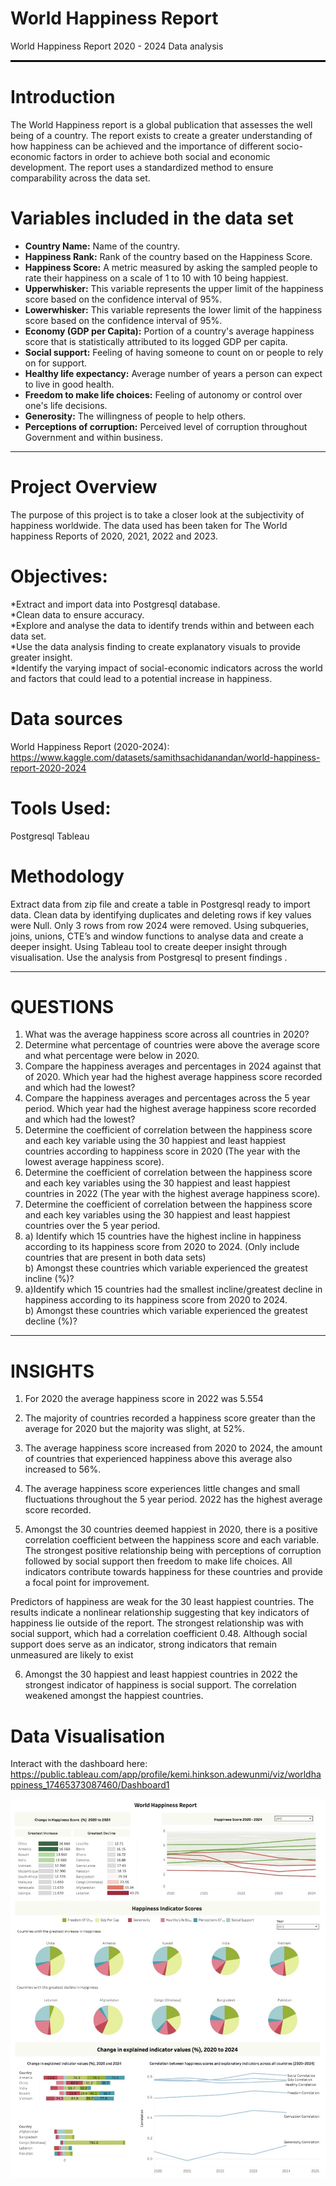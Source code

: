 # World Happiness Report
World Happiness Report 2020 - 2024 Data analysis

<hr style="border: 1px solid black;">

# **Introduction**

The World Happiness report is a global publication that assesses the well being of a country. The report exists to create a greater understanding of how happiness can be achieved and the importance of different socio-economic factors in order to achieve both social and economic development. The report uses a standardized method to ensure comparability across the data set.

# **Variables included in the data set**  
* **Country Name:** Name of the country.  
* **Happiness Rank:** Rank of the country based on the Happiness Score.  
* **Happiness Score:** A metric measured by asking the sampled people to rate their happiness on a scale of 1 to 10 with 10 being happiest.  
* **Upperwhisker:** This variable represents the upper limit of the happiness score based on the confidence interval of 95%.  
* **Lowerwhisker:** This variable represents the lower limit of the happiness score based on the confidence interval of 95%.  
* **Economy (GDP per Capita):** Portion of a country's average happiness score that is statistically attributed to its logged GDP per capita.  
* **Social support:** Feeling of having someone to count on or people to rely on for support.  
* **Healthy life expectancy:** Average number of years a person can expect to live in good health.  
* **Freedom to make life choices:** Feeling of autonomy or control over one's life decisions.  
* **Generosity:** The willingness of people to help others.  
* **Perceptions of corruption:** Perceived level of corruption throughout Government and within business.  

___
# **Project Overview**  
The purpose of this project is to take a closer look at the subjectivity of happiness worldwide. The data used has been taken for The World happiness Reports of 2020, 2021, 2022 and 2023.  


# **Objectives:**  
*Extract and import data into Postgresql database.  
*Clean data to ensure accuracy.  
*Explore and analyse the data to identify trends within and between each data set.  
*Use the data analysis finding to create explanatory visuals to provide greater insight.  
*Identify the varying impact of social-economic indicators across the world and factors that could lead to a potential increase in happiness.    

# **Data sources**  
World Happiness Report (2020-2024):
https://www.kaggle.com/datasets/samithsachidanandan/world-happiness-report-2020-2024


# **Tools Used:**  
Postgresql
Tableau


# **Methodology**
Extract data from zip file and create a table in Postgresql ready to import data.
Clean data by identifying duplicates and deleting rows if key values were Null. Only 3 rows from row 2024 were removed.
Using subqueries, joins, unions, CTE’s and window functions to analyse data and create a deeper insight.
Using Tableau tool to create deeper insight through visualisation.
Use the analysis from Postgresql to present findings .

___

# **QUESTIONS**

1) What was the average happiness score across all countries in 2020?  
2) Determine what percentage of countries were above the average score and what percentage were below in 2020.  
3) Compare the happiness averages and percentages in 2024 against that of 2020.  Which year had the highest average happiness score recorded and which had the lowest?  
4) Compare the happiness averages and percentages across the 5 year period.  Which year had the highest average happiness score recorded and which had the lowest?  
5) Determine the coefficient of correlation between the happiness score and each key variable using the 30 happiest and least happiest countries according to happiness score in 2020 (The year with the lowest average happiness score).    
6) Determine the coefficient of correlation between the happiness score and each key variables using the 30 happiest and least happiest countries in 2022 (The year with the highest average happiness score).   
7) Determine the coefficient of correlation between the happiness score and each key variables using the 30 happiest and least happiest countries over the 5 year period.   
8) a) Identify which 15 countries have the highest incline in happiness according to its happiness score from 2020 to 2024. (Only include countries that are present in both data sets)  
b) Amongst these countries which variable experienced the greatest incline (%)?    
9) a)Identify which 15 countries had the smallest incline/greatest decline in happiness according to its happiness score from 2020 to 2024.  
b) Amongst these countries which variable experienced the greatest decline (%)?  

___

# **INSIGHTS**

1. For 2020 the average happiness score in 2022 was 5.554

2. The majority of countries recorded a happiness score greater than the average for 2020 but the majority was slight, at 52%.

3. The average happiness score increased from 2020 to 2024, the amount of countries that experienced happiness above this average also increased to 56%.

4. The average happiness score experiences little changes and small fluctuations throughout the 5 year period. 2022 has the highest average score recorded.

5. Amongst the 30 countries deemed happiest in 2020, there is a positive correlation coefficient between the happiness score and each variable. The strongest positive relationship being with perceptions of corruption followed by social support then freedom to make life choices. All indicators contribute towards happiness for these countries and provide a focal point for improvement.

Predictors of happiness are weak for the 30 least happiest countries. The results indicate a nonlinear relationship suggesting that key indicators of happiness lie outside of the report. The strongest relationship was with social support, which had a correlation coefficient 0.48. Although social support does serve as an indicator,  strong indicators that remain unmeasured are likely to exist

6. Amongst the 30 happiest and least happiest countries in 2022 the strongest indicator of happiness is social support. The correlation weakened amongst the happiest countries. 

# **Data Visualisation**
Interact with the dashboard here: https://public.tableau.com/app/profile/kemi.hinkson.adewunmi/viz/worldhappiness_17465373087460/Dashboard1 

![](visual.jpg)
